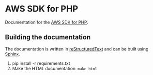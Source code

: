 AWS SDK for PHP
===============

Documentation for the [AWS SDK for PHP](https://github.com/aws/aws-sdk-php).

Building the documentation
--------------------------

The documentation is written in [reStructuredText](http://docutils.sourceforge.net/rst.html)
and can be built using [Sphinx](http://sphinx.pocoo.org/).

1. pip install -r requirements.txt
2. Make the HTML documentation: ``make html``
